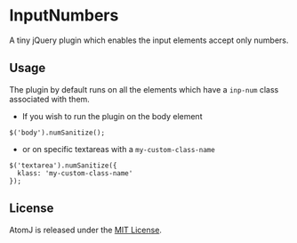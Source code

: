 InputNumbers
=========
A tiny jQuery plugin which enables the input elements accept only numbers.

Usage
-----------
The plugin by default runs on all the elements which have a ```inp-num``` class associated with them.

* If you wish to run the plugin on the body element
```
$('body').numSanitize();
```
* or on specific textareas with a ```my-custom-class-name```
```
$('textarea').numSanitize({
  klass: 'my-custom-class-name'
});
```

License
-----------
AtomJ is released under the [MIT License](http://www.opensource.org/licenses/MIT).
